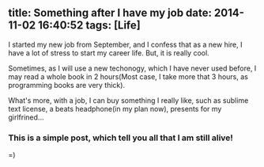 title: Something after I have my job
date: 2014-11-02 16:40:52
tags: [Life]
---
I started my new job from September, and I confess that as a new hire, I have a lot of stress to start my career life. But, it is really cool.
<!-- more -->
Sometimes, as I will use a new techonogy, which I have never used before, I may read a whole book in 2 hours(Most case, I take more that 3 hours, as programming books are very thick).

What's more, with a job, I can buy something I really like, such as sublime text license, a beats headphone(in my plan now), presents for my girlfrined...


### This is a simple post, which tell you all that I am still alive!
=)